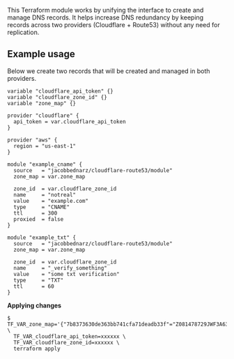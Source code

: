 This Terraform module works by unifying the interface to create and manage DNS
records. It helps increase DNS redundancy by keeping records across two
providers (Cloudflare + Route53) without any need for replication.

## Example usage

Below we create two records that will be created and managed in both providers.

```hcl
variable "cloudflare_api_token" {}
variable "cloudflare_zone_id" {}
variable "zone_map" {}

provider "cloudflare" {
  api_token = var.cloudflare_api_token
}

provider "aws" {
  region = "us-east-1"
}

module "example_cname" {
  source   = "jacobbednarz/cloudflare-route53/module"
  zone_map = var.zone_map

  zone_id  = var.cloudflare_zone_id
  name     = "notreal"
  value    = "example.com"
  type     = "CNAME"
  ttl      = 300
  proxied  = false
}

module "example_txt" {
  source   = "jacobbednarz/cloudflare-route53/module"
  zone_map = var.zone_map

  zone_id  = var.cloudflare_zone_id
  name     = "_verify_something"
  value    = "some txt verification"
  type     = "TXT"
  ttl      = 60
}
```

**Applying changes**

```
$ TF_VAR_zone_map='{"7b8373630de363bb741cfa71deadb33f"="Z081478729JWF3A63XVUY"}' \
  TF_VAR_cloudflare_api_token=xxxxxx \
  TF_VAR_cloudflare_zone_id=xxxxxx \
  terraform apply
```
